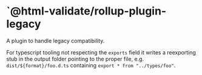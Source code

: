 # `@html-validate/rollup-plugin-legacy

A plugin to handle legacy compatibility.

For typescript tooling not respecting the `exports` field it writes a reexporting stub in the output folder pointing to the proper file, e.g. `dist/${format}/foo.d.ts` containing `export * from "../types/foo"`.
